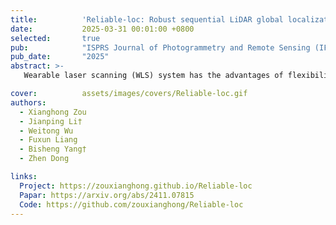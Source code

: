 ```yaml
---
title:          'Reliable-loc: Robust sequential LiDAR global localization in large-scale street scenes based on verifiable cues'
date:           2025-03-31 00:01:00 +0800
selected:       true
pub:            "ISPRS Journal of Photogrammetry and Remote Sensing (IF: 12.7)"
pub_date:       "2025"
abstract: >-
   Wearable laser scanning (WLS) system has the advantages of flexibility and portability. It can be used for determining the user's path within a prior map, which is a huge demand for applications in pedestrian navigation, collaborative mapping, augmented reality, and emergency rescue. However, existing LiDAR-based global localization methods suffer from insufficient robustness, especially in complex large-scale outdoor scenes with insufficient features and incomplete coverage of the prior map. To address such challenges, we propose LiDAR-based reliable global localization (Reliable-loc) exploiting the verifiable cues in the sequential LiDAR data. First, we propose a Monte Carlo Localization (MCL) based on spatially verifiable cues, utilizing the rich information embedded in local features to adjust the particles' weights hence avoiding the particles converging to erroneous regions. Second, we propose a localization status monitoring mechanism guided by the sequential pose uncertainties and adaptively switching the localization mode using the temporal verifiable cues to avoid the crash of the localization system. To validate the proposed Reliable-loc, comprehensive experiments have been conducted on a large-scale heterogeneous point cloud dataset consisting of high-precision vehicle-mounted mobile laser scanning (MLS) point clouds and helmet-mounted WLS point clouds, which cover various street scenes with a length of over 30 km. The experimental results indicate that Reliable-loc exhibits high robustness, accuracy, and efficiency in large-scale, complex street scenes, with a position accuracy of ±2.91 m, yaw accuracy of ±3.74 degrees, and achieves real-time performance.

cover:          assets/images/covers/Reliable-loc.gif
authors:
  - Xianghong Zou
  - Jianping Li†
  - Weitong Wu
  - Fuxun Liang
  - Bisheng Yang†
  - Zhen Dong

links:
  Project: https://zouxianghong.github.io/Reliable-loc
  Papar: https://arxiv.org/abs/2411.07815
  Code: https://github.com/zouxianghong/Reliable-loc
---
```

